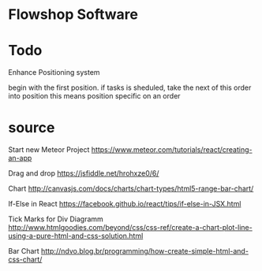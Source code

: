 
# Flowshop Software

# Todo

Enhance Positioning system

begin with the first position.
if tasks is sheduled, take the next of this order into position
this means position specific on an order

# source

Start new Meteor Project
https://www.meteor.com/tutorials/react/creating-an-app

Drag and drop
https://jsfiddle.net/hrohxze0/6/

Chart
http://canvasjs.com/docs/charts/chart-types/html5-range-bar-chart/

If-Else in React
https://facebook.github.io/react/tips/if-else-in-JSX.html

Tick Marks for Div Diagramm
http://www.htmlgoodies.com/beyond/css/css-ref/create-a-chart-plot-line-using-a-pure-html-and-css-solution.html

Bar Chart
http://ndvo.blog.br/programming/how-create-simple-html-and-css-chart/
